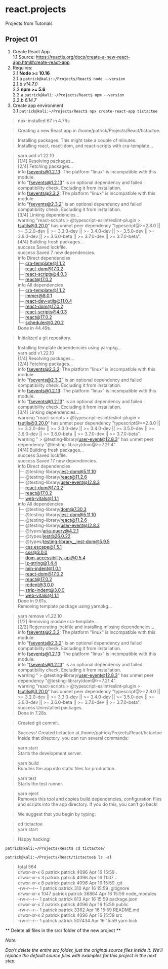 # react.projects
Projects from Tutorials

## Project 01  
1. Create React App  
   1.1 Source: https://reactjs.org/docs/create-a-new-react-app.html#create-react-app  
2. Requires:  
   2.1 **Node \>= 10.16**  
    2.1.a  `patrick@kali:~/Projects/React$ node --version`  
    2.1.b  *v14.7.0*  
   2.2 **npm >= 5.6**  
    2.2.a `patrick@kali:~/Projects/React$ npm --version`  
    2.2.b _6.14.7_  
3. Create app environment  
 3.1 `patrick@kali:~/Projects/React$ npx create-react-app tictactoe`

> npx: installed 67 in 4.76s  

> Creating a new React app in /home/patrick/Projects/React/tictactoe.  

> Installing packages. This might take a couple of minutes.  
Installing react, react-dom, and react-scripts with cra-template...  

> yarn add v1.22.10  
[1/4] Resolving packages...  
[2/4] Fetching packages...  
info fsevents@1.2.13: The platform "linux" is incompatible with this module.  
info "fsevents@1.2.13" is an optional dependency and failed compatibility check. Excluding it from installation.  
info fsevents@2.3.2: The platform "linux" is incompatible with this module.  
info "fsevents@2.3.2" is an optional dependency and failed compatibility check. Excluding it from installation.  
[3/4] Linking dependencies...  
warning "react-scripts > @typescript-eslint/eslint-plugin > tsutils@3.20.0" has unmet peer dependency "typescript@>=2.8.0 || >= 3.2.0-dev || >= 3.3.0-dev || >= 3.4.0-dev || >= 3.5.0-dev || >= 3.6.0-dev || >= 3.6.0-beta || >= 3.7.0-dev || >= 3.7.0-beta".  
[4/4] Building fresh packages...  
success Saved lockfile.  
success Saved 7 new dependencies.  
info Direct dependencies  
├─ cra-template@1.1.2  
├─ react-dom@17.0.2  
├─ react-scripts@4.0.3  
└─ react@17.0.2  
info All dependencies  
├─ cra-template@1.1.2  
├─ immer@8.0.1  
├─ react-dev-utils@11.0.4  
├─ react-dom@17.0.2  
├─ react-scripts@4.0.3  
├─ react@17.0.2  
└─ scheduler@0.20.2  
Done in 44.49s.  

> Initialized a git repository.  

> Installing template dependencies using yarnpkg...  
yarn add v1.22.10  
[1/4] Resolving packages...  
[2/4] Fetching packages...  
info fsevents@2.3.2: The platform "linux" is incompatible with this module.  
info "fsevents@2.3.2" is an optional dependency and failed compatibility check. Excluding it from installation.  
info fsevents@1.2.13: The platform "linux" is incompatible with this module.  
info "fsevents@1.2.13" is an optional dependency and failed compatibility check. Excluding it from installation.  
[3/4] Linking dependencies...  
warning "react-scripts > @typescript-eslint/eslint-plugin > tsutils@3.20.0" has unmet peer dependency "typescript@>=2.8.0 || >= 3.2.0-dev || >= 3.3.0-dev || >= 3.4.0-dev || >= 3.5.0-dev || >= 3.6.0-dev || >= 3.6.0-beta || >= 3.7.0-dev || >= 3.7.0-beta".  
warning " > @testing-library/user-event@12.8.3" has unmet peer dependency "@testing-library/dom@>=7.21.4".  
[4/4] Building fresh packages...  
success Saved lockfile.  
success Saved 17 new dependencies.  
info Direct dependencies  
├─ @testing-library/jest-dom@5.11.10  
├─ @testing-library/react@11.2.6  
├─ @testing-library/user-event@12.8.3  
├─ react-dom@17.0.2  
├─ react@17.0.2  
└─ web-vitals@1.1.1  
info All dependencies  
├─ @testing-library/dom@7.30.3  
├─ @testing-library/jest-dom@5.11.10  
├─ @testing-library/react@11.2.6  
├─ @testing-library/user-event@12.8.3  
├─ @types/aria-query@4.2.1  
├─ @types/jest@26.0.22  
├─ @types/testing-library__jest-dom@5.9.5  
├─ css.escape@1.5.1  
├─ css@3.0.0  
├─ dom-accessibility-api@0.5.4  
├─ lz-string@1.4.4  
├─ min-indent@1.0.1  
├─ react-dom@17.0.2  
├─ react@17.0.2  
├─ redent@3.0.0  
├─ strip-indent@3.0.0  
└─ web-vitals@1.1.1  
Done in 9.61s.  
Removing template package using yarnpkg...  

> yarn remove v1.22.10  
[1/2] Removing module cra-template...  
[2/2] Regenerating lockfile and installing missing dependencies...  
info fsevents@2.3.2: The platform "linux" is incompatible with this module.  
info "fsevents@2.3.2" is an optional dependency and failed compatibility check. Excluding it from installation.  
info fsevents@1.2.13: The platform "linux" is incompatible with this module.  
info "fsevents@1.2.13" is an optional dependency and failed compatibility check. Excluding it from installation.  
warning " > @testing-library/user-event@12.8.3" has unmet peer dependency "@testing-library/dom@>=7.21.4".  
warning "react-scripts > @typescript-eslint/eslint-plugin > tsutils@3.20.0" has unmet peer dependency "typescript@>=2.8.0 || >= 3.2.0-dev || >= 3.3.0-dev || >= 3.4.0-dev || >= 3.5.0-dev || >= 3.6.0-dev || >= 3.6.0-beta || >= 3.7.0-dev || >= 3.7.0-beta".  
success Uninstalled packages.  
Done in 7.28s.  

> Created git commit.  

> Success! Created tictactoe at /home/patrick/Projects/React/tictactoe  
Inside that directory, you can run several commands:  

>   yarn start  
    Starts the development server.  

>   yarn build  
    Bundles the app into static files for production.  

>   yarn test  
    Starts the test runner.  

>   yarn eject  
    Removes this tool and copies build dependencies, configuration files  
    and scripts into the app directory. If you do this, you can’t go back!  

> We suggest that you begin by typing:  

>   cd tictactoe  
>   yarn start  

> Happy hacking!  

`patrick@kali:~/Projects/React$ cd tictactoe/`

`patrick@kali:~/Projects/React/tictactoe$ ls -al`

>total 564  
drwxr-xr-x    6 patrick patrick   4096 Apr 16 15:59 .  
drwxr-xr-x    3 patrick patrick   4096 Apr 16 11:07 ..  
drwxr-xr-x    8 patrick patrick   4096 Apr 16 15:59 .git  
-rw-r--r--    1 patrick patrick    310 Apr 16 15:59 .gitignore  
drwxr-xr-x 1047 patrick patrick  36864 Apr 16 15:59 node_modules  
-rw-r--r--    1 patrick patrick    813 Apr 16 15:59 package.json  
drwxr-xr-x    2 patrick patrick   4096 Apr 16 15:59 public  
-rw-r--r--    1 patrick patrick   3362 Apr 16 15:59 README.md  
drwxr-xr-x    2 patrick patrick   4096 Apr 16 15:59 src  
-rw-r--r--    1 patrick patrick 507434 Apr 16 15:59 yarn.lock  

** Delete all files in the src/ folder of the new project  **

_Note:_

_Don’t delete the entire src folder, just the original source files inside it. We’ll replace the default source files with examples for this project in the next step._


